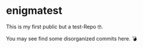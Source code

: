 # enigmatest
This is my first public but a test-Repo :nerd_face:.

You may see find some disorganized commits here. :bomb:
